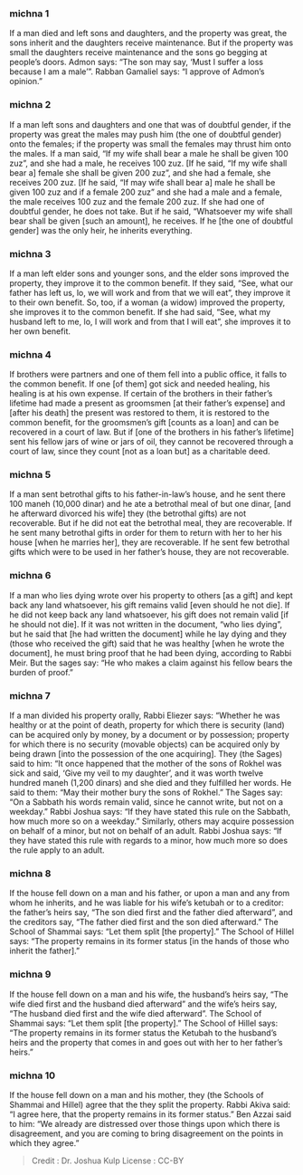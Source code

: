 
### michna 1
If a man died and left sons and daughters, and the property was great, the sons inherit and the daughters receive maintenance. But if the property was small the daughters receive maintenance and the sons go begging at people’s doors. Admon says:  “The son may say, ‘Must I suffer a loss because I am a male’”. Rabban Gamaliel says:  “I approve of Admon’s opinion.”

### michna 2
If a man left sons and daughters and one that was of doubtful gender, if the property was great the males may push him (the one of doubtful gender) onto the females; if the property was small the females may thrust him onto the males. If a man said, “If my wife shall bear a male he shall be given 100 zuz”, and she had a male, he receives 100 zuz. [If he said, “If my wife shall bear a] female she shall be given 200 zuz”, and she had a female, she receives 200 zuz. [If he said, “If may wife shall bear a] male he shall be given 100 zuz and if a female 200 zuz” and she had a male and a female, the male receives 100 zuz and the female 200 zuz. If she had one of doubtful gender, he does not take. But if he said, “Whatsoever my wife shall bear shall be given [such an amount], he receives. If he [the one of doubtful gender] was the only heir, he inherits everything.

### michna 3
If a man left elder sons and younger sons, and the elder sons improved the property, they improve it to the common benefit. If they said, “See, what our father has left us, lo, we will work and from that we will eat”, they improve it to their own benefit. So, too, if a woman (a widow) improved the property, she improves it to the common benefit. If she had said, “See, what my husband left to me, lo, I will work and from that I will eat”, she improves it to her own benefit.

### michna 4
If brothers were partners and one of them fell into a public office, it falls to the common benefit. If one [of them] got sick and needed healing, his healing is at his own expense. If certain of the brothers in their father’s lifetime had made a present as groomsmen [at their father’s expense] and [after his death] the present was restored to them, it is restored to the common benefit, for the groomsmen’s gift [counts as a loan] and can be recovered in a court of law. But if [one of the brothers in his father’s lifetime] sent his fellow jars of wine or jars of oil, they cannot be recovered through a court of law, since they count [not as a loan but] as a charitable deed.

### michna 5
If a man sent betrothal gifts to his father-in-law’s house, and he sent there 100 maneh (10,000 dinar) and he ate a betrothal meal of but one dinar, [and he afterward divorced his wife] they (the betrothal gifts) are not recoverable. But if he did not eat the betrothal meal, they are recoverable. If he sent many betrothal gifts in order for them to return with her to her his house [when he marries her], they are recoverable. If he sent few betrothal gifts which were to be used in her father’s house, they are not recoverable.

### michna 6
If a man who lies dying wrote over his property to others [as a gift] and kept back any land whatsoever, his gift remains valid [even should he not die]. If he did not keep back any land whatsoever, his gift does not remain valid [if he should not die]. If it was not written in the document, “who lies dying”, but he said that [he had written the document] while he lay dying and they (those who received the gift) said that he was healthy [when he wrote the document], he must bring proof that he had been dying, according to Rabbi Meir. But the sages say:  “He who makes a claim against his fellow bears the burden of proof.”

### michna 7
If a man divided his property orally, Rabbi Eliezer says:  “Whether he was healthy or at the point of death, property for which there is security (land) can be acquired only by money, by a document or by possession; property for which there is no security (movable objects) can be acquired only by being drawn [into the possession of the one acquiring]. They (the Sages) said to him:  “It once happened that the mother of the sons of Rokhel was sick and said, ‘Give my veil to my daughter’, and it was worth twelve hundred maneh (1,200 dinars) and she died and they fulfilled her words. He said to them:  “May their mother bury the sons of Rokhel.” The Sages say:  “On a Sabbath his words remain valid, since he cannot write, but not on a weekday.” Rabbi Joshua says:  “If they have stated this rule on the Sabbath, how much more so on a weekday.” Similarly, others may acquire possession on behalf of a minor, but not on behalf of an adult. Rabbi Joshua says:  “If they have stated this rule with regards to a minor, how much more so does the rule apply to an adult.

### michna 8
If the house fell down on a man and his father, or upon a man and any from whom he inherits, and he was liable for his wife’s ketubah or to a creditor:  the father’s heirs say, “The son died first and the father died afterward”, and the creditors say, “The father died first and the son died afterward.” The School of Shammai says:  “Let them split [the property].” The School of Hillel says:  “The property remains in its former status [in the hands of those who inherit the father].”

### michna 9
If the house fell down on a man and his wife, the husband’s heirs say, “The wife died first and the husband died afterward” and the wife’s heirs say, “The husband died first and the wife died afterward”. The School of Shammai says:  “Let them split [the property].” The School of Hillel says:  “The property remains in its former status the Ketubah to the husband’s heirs and the property that comes in and goes out with her to her father’s heirs.”

### michna 10
If the house fell down on a man and his mother, they (the Schools of Shammai and Hillel) agree that the they split the property. Rabbi Akiva said: “I agree here, that the property remains in its former status.” Ben Azzai said to him:  “We already are distressed over those things upon which there is disagreement, and you are coming to bring disagreement on the points in which they agree.”

>Credit : Dr. Joshua Kulp
>License : CC-BY
